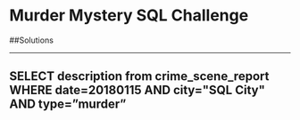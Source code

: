 # Murder Mystery SQL Challenge

##Solutions

---
SELECT description from crime_scene_report
WHERE date=20180115 
AND city="SQL City" 
AND type=”murder”
---
